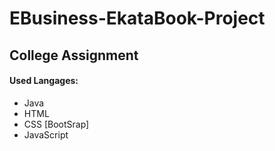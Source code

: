 # EBusiness-EkataBook-Project
## College Assignment
#### Used Langages:
* Java
* HTML
* CSS [BootSrap]
* JavaScript
